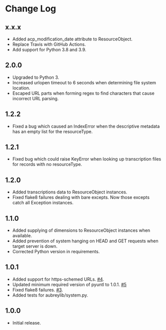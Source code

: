 Change Log
==========
x.x.x
-----

* Added acp_modification_date attribute to ResourceObject.
* Replace Travis with GitHub Actions.
* Add support for Python 3.8 and 3.9.

2.0.0
-----

* Upgraded to Python 3.
* Increased urlopen timeout to 6 seconds when determining file system location.
* Escaped URL parts when forming regex to find characters that cause incorrect URL parsing.

1.2.2
-----

* Fixed a bug which caused an IndexError when the descriptive metadata has an empty list for the resourceType.


1.2.1
-----

* Fixed bug which could raise KeyError when looking up transcription files for records with no resourceType.


1.2.0
-----

* Added transcriptions data to ResourceObject instances.
* Fixed flake8 failures dealing with bare excepts. Now those excepts catch all Exception instances.


1.1.0
-----

* Added supplying of dimensions to ResourceObject instances when available.
* Added prevention of system hanging on HEAD and GET requests when target server is down.
* Corrected Python version in requirements.


1.0.1
-----

* Added support for https-schemed URLs. [#4](https://github.com/unt-libraries/aubreylib/issues/4).
* Updated minimum required version of pyuntl to 1.0.1. [#5](https://github.com/unt-libraries/aubreylib/issues/5)
* Fixed flake8 failures. [#3](https://github.com/unt-libraries/aubreylib/issues/3).
* Added tests for aubreylib/system.py.


1.0.0
-----

* Initial release.
